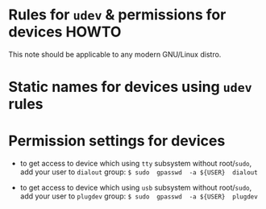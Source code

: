 # Rules for `udev` & permissions for devices HOWTO

This note should be applicable to any modern GNU/Linux distro.


# Static names for devices using `udev` rules





# Permission settings for devices

- to get access to device which using `tty` subsystem without root/`sudo`, add your user to `dialout` group:
`$ sudo  gpasswd  -a ${USER}  dialout`

- to get access to device which using `usb` subsystem without root/`sudo`, add your user to `plugdev` group:
`$ sudo  gpasswd  -a ${USER}  plugdev`




